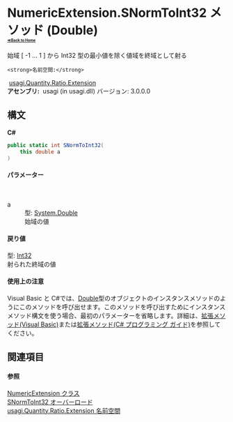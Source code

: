 # NumericExtension.SNormToInt32 メソッド (Double)<div style="font-size:30%"><a href="https://github.com/usagi/usagi.cs/blob/master/docs/Home.md">≪Back to Home</a></div> 

始域 [ -1 ... 1 ] から Int32 型の最小値を除く値域を終域として射る


    <strong>名前空間:</strong>
&nbsp;<a href="N_usagi_Quantity_Ratio_Extension.md">usagi.Quantity.Ratio.Extension</a><br /><strong>アセンブリ:</strong>
&nbsp;usagi (in usagi.dll) バージョン: 3.0.0.0

## 構文

**C#**<br />
``` C#
public static int SNormToInt32(
	this double a
)
```


#### パラメーター
&nbsp;<dl><dt>a</dt><dd>型: <a href="http://msdn2.microsoft.com/ja-jp/library/643eft0t" target="_blank">System.Double</a><br />始域の値</dd></dl>

#### 戻り値
型: <a href="http://msdn2.microsoft.com/ja-jp/library/td2s409d" target="_blank">Int32</a><br />射られた終域の値

#### 使用上の注意
Visual Basic と C#では、<a href="http://msdn2.microsoft.com/ja-jp/library/643eft0t" target="_blank">Double</a>型のオブジェクトのインスタンスメソッドのようにこのメソッドを呼び出せます。このメソッドを呼び出すためにインスタンスメソッド構文を使う場合、最初のパラメーターを省略します。詳細は、<a href="http://msdn.microsoft.com/ja-jp/library/bb384936.aspx" target="_blank">拡張メソッド(Visual Basic)</a>または<a href="http://msdn.microsoft.com/ja-jp/library/bb383977.aspx" target="_blank">拡張メソッド(C# プログラミング ガイド)</a>を参照してください。

## 関連項目


#### 参照
<a href="T_usagi_Quantity_Ratio_Extension_NumericExtension.md">NumericExtension クラス</a><br /><a href="Overload_usagi_Quantity_Ratio_Extension_NumericExtension_SNormToInt32.md">SNormToInt32 オーバーロード</a><br /><a href="N_usagi_Quantity_Ratio_Extension.md">usagi.Quantity.Ratio.Extension 名前空間</a><br />